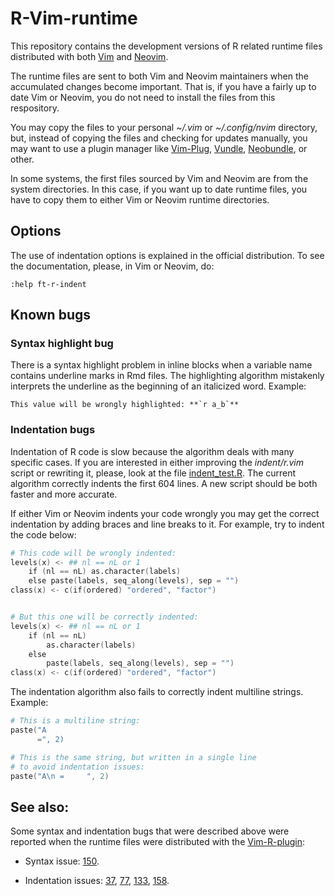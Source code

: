 # R-Vim-runtime

This repository contains the development versions of R related runtime files
distributed with both [Vim] and [Neovim].

The runtime files are sent to both Vim and Neovim maintainers when the
accumulated changes become important. That is, if you have a fairly up to date
Vim or Neovim, you do not need to install the files from this respository.

You may copy the files to your personal *~/.vim* or *~/.config/nvim*
directory, but, instead of copying the files and checking for updates
manually, you may want to use a plugin manager like [Vim-Plug], [Vundle],
[Neobundle], or other.

In some systems, the first files sourced by Vim and Neovim are from the system
directories. In this case, if you want up to date runtime files, you have to
copy them to either Vim or Neovim runtime directories. 

## Options

The use of indentation options is explained in the official distribution. To
see the documentation, please, in Vim or Neovim, do:

```vim
:help ft-r-indent
```

## Known bugs

### Syntax highlight bug

There is a syntax highlight problem in inline blocks when a variable name
contains underline marks in Rmd files. The highlighting algorithm mistakenly
interprets the underline as the beginning of an italicized word. Example:

```
This value will be wrongly highlighted: **`r a_b`**
```

### Indentation bugs

Indentation of R code is slow because the algorithm deals with many specific
cases. If you are interested in either improving the *indent/r.vim* script or
rewriting it, please, look at the file [indent_test.R]. The current algorithm
correctly indents the first 604 lines. A new script should be both faster and
more accurate.

If either Vim or Neovim indents your code wrongly you may get the correct
indentation by adding braces and line breaks to it. For example, try to indent
the code below:

```s
# This code will be wrongly indented:
levels(x) <- ## nl == nL or 1
    if (nl == nL) as.character(labels)
    else paste(labels, seq_along(levels), sep = "")
class(x) <- c(if(ordered) "ordered", "factor")


# But this one will be correctly indented:
levels(x) <- ## nl == nL or 1
    if (nl == nL)
        as.character(labels)
    else
        paste(labels, seq_along(levels), sep = "")
class(x) <- c(if(ordered) "ordered", "factor")
```

The indentation algorithm also fails to correctly indent multiline strings.
Example:

```s
# This is a multiline string:
paste("A
      =", 2)

# This is the same string, but written in a single line
# to avoid indentation issues:
paste("A\n =     ", 2)
```

## See also:

Some syntax and indentation bugs that were described above were reported
when the runtime files were distributed with the [Vim-R-plugin]:

   - Syntax issue: [150].

   - Indentation issues: [37], [77], [133], [158].

[Vim]: http://www.vim.org
[Neovim]: https://github.com/neovim/neovim
[Vundle]: https://github.com/gmarik/Vundle.vim
[Vim-Plug]: https://github.com/junegunn/vim-plug
[Neobundle]: https://github.com/Shougo/neobundle.vim
[indent_test.R]: https://github.com/jalvesaq/R-Vim-runtime/blob/master/tests/indent_test.R
[Vim-R-plugin]: https://github.com/jcfaria/Vim-R-plugin
[37]: https://github.com/jcfaria/Vim-R-plugin/issues/37
[77]: https://github.com/jcfaria/Vim-R-plugin/issues/77
[133]: https://github.com/jcfaria/Vim-R-plugin/issues/133
[150]: https://github.com/jcfaria/Vim-R-plugin/issues/150
[158]: https://github.com/jcfaria/Vim-R-plugin/issues/158
